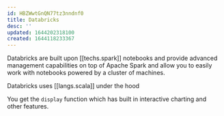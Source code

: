 ```yaml
---
id: HBZWwtGnQN77tz3nndnf0
title: Databricks
desc: ''
updated: 1644202318100
created: 1644118233367
---
```


Databricks are built upon [[techs.spark]] notebooks and provide advanced management capabilities on top of Apache Spark and allow you to easily work with notebooks powered by a cluster of machines.

Databricks uses [[langs.scala]] under the hood

You get the `display` function which has built in interactive charting and other features.